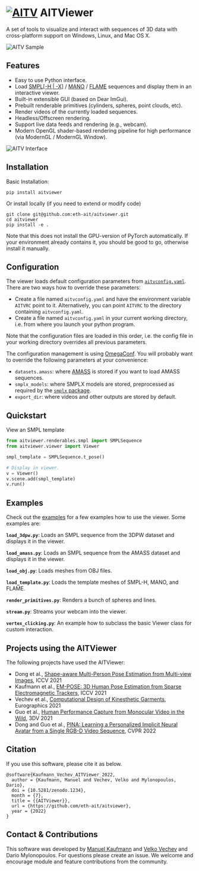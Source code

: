 # [![AITV](https://raw.githubusercontent.com/eth-ait/aitviewer/main/aitv_logo.svg)](https://github.com/eth-ait/aitviewer) AITViewer

A set of tools to visualize and interact with sequences of 3D data with cross-platform support on Windows, Linux, and Mac OS X.

![AITV Sample](https://raw.githubusercontent.com/eth-ait/aitviewer/main/aitv_sample.png)

## Features
* Easy to use Python interface.
* Load [SMPL[-H | -X]](https://smpl.is.tue.mpg.de/) / [MANO](https://mano.is.tue.mpg.de/) / [FLAME](https://flame.is.tue.mpg.de/) sequences and display them in an interactive viewer.
* Built-in extensible GUI (based on Dear ImGui).
* Prebuilt renderable primitives (cylinders, spheres, point clouds, etc).
* Render videos of the currently loaded sequences.
* Headless/Offscreen rendering.
* Support live data feeds and rendering (e.g., webcam).
* Modern OpenGL shader-based rendering pipeline for high performance (via ModernGL / ModernGL Window).

![AITV Interface](https://raw.githubusercontent.com/eth-ait/aitviewer/main/aitv_screenshot.png)

## Installation
Basic Installation:
```commandline
pip install aitviewer
```

Or install locally (if you need to extend or modify code)
```commandline
git clone git@github.com:eth-ait/aitviewer.git
cd aitviewer
pip install -e .
```

Note that this does not install the GPU-version of PyTorch automatically. If your environment already contains it, you should be good to go, otherwise install it manually.

## Configuration
The viewer loads default configuration parameters from [`aitvconfig.yaml`](aitviewer/aitvconfig.yaml). There are two ways how to override these parameters:
  - Create a file named `aitvconfig.yaml` and have the environment variable `AITVRC` point to it. Alternatively, you can point `AITVRC` to the directory containing `aitvconfig.yaml`.
  - Create a file named `aitvconfig.yaml` in your current working directory, i.e. from where you launch your python program.

Note that the configuration files are loaded in this order, i.e. the config file in your working directory overrides all previous parameters.

The configuration management is using [OmegaConf](https://omegaconf.readthedocs.io/en/2.1_branch/index.html). You will probably want to override the following parameters at your convenience:
- `datasets.amass`: where [AMASS](https://amass.is.tue.mpg.de/) is stored if you want to load AMASS sequences.
- `smplx_models`: where SMPLX models are stored, preprocessed as required by the [`smplx` package](https://github.com/vchoutas/smplx).
- `export_dir`: where videos and other outputs are stored by default.


## Quickstart
View an SMPL template

```py
from aitviewer.renderables.smpl import SMPLSequence
from aitviewer.viewer import Viewer

smpl_template = SMPLSequence.t_pose()

# Display in viewer.
v = Viewer()
v.scene.add(smpl_template)
v.run()
```

## Examples

Check out the [examples](examples/) for a few examples how to use the viewer. Some examples are:

**`load_3dpw.py`**: Loads an SMPL sequence from the 3DPW dataset and displays it in the viewer.

**`load_amass.py`**: Loads an SMPL sequence from the AMASS dataset and displays it in the viewer.

**`load_obj.py`**: Loads meshes from OBJ files.

**`load_template.py`**: Loads the template meshes of SMPL-H, MANO, and FLAME.

**`render_primitives.py`**: Renders a bunch of spheres and lines.

**`stream.py`**: Streams your webcam into the viewer.

**`vertex_clicking.py`**: An example how to subclass the basic Viewer class for custom interaction.

## Projects using the AITViewer
The following projects have used the AITViewer:
- Dong et al., [Shape-aware Multi-Person Pose Estimation from Multi-view Images](https://ait.ethz.ch/projects/2021/multi-human-pose/), ICCV 2021
- Kaufmann et al., [EM-POSE: 3D Human Pose Estimation from Sparse Electromagnetic Trackers](https://ait.ethz.ch/projects/2021/em-pose/), ICCV 2021
- Vechev et al., [Computational Design of Kinesthetic Garments](https://ait.ethz.ch/projects/2022/cdkg/), Eurographics 2021
- Guo et al., [Human Performance Capture from Monocular Video in the Wild](https://ait.ethz.ch/projects/2021/human-performance-capture/index.php), 3DV 2021
- Dong and Guo et al., [PINA: Learning a Personalized Implicit Neural Avatar from a Single RGB-D Video Sequence](https://zj-dong.github.io/pina/), CVPR 2022

## Citation
If you use this software, please cite it as below.
```commandline
@software{Kaufmann_Vechev_AITViewer_2022,
  author = {Kaufmann, Manuel and Vechev, Velko and Mylonopoulos, Dario},
  doi = {10.5281/zenodo.1234},
  month = {7},
  title = {{AITViewer}},
  url = {https://github.com/eth-ait/aitviewer},
  year = {2022}
}
```

## Contact & Contributions
This software was developed by [Manuel Kaufmann](mailto:manuel.kaufmann@inf.ethz.ch) and [Velko Vechev](mailto:velko.vechev@inf.ethz.ch) and Dario Mylonopoulos.
For questions please create an issue.
We welcome and encourage module and feature contributions from the community.
